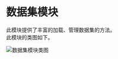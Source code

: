 # 数据集模块  
此模块提供了丰富的加载、管理数据集的方法。  
此模块的类图如下。   

![数据集模块类图](https://github.com/liuchenailq/lcrs/blob/master/resource/pictures/dataset.png)   



